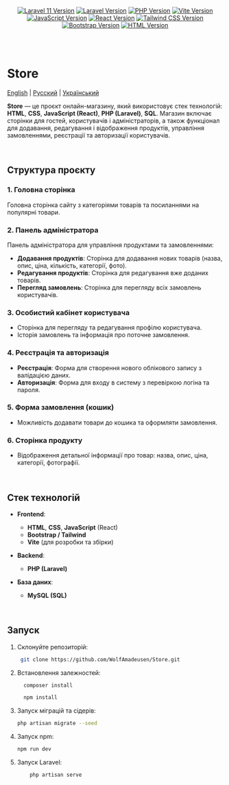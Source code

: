 <p align="center">
  <a href="https://packagist.org/packages/laravel/framework"><img src="https://img.shields.io/badge/laravel-10.0.0-red" alt="Laravel 11 Version"></a>
  <a href="https://packagist.org/packages/laravel/framework"><img src="https://img.shields.io/packagist/v/laravel/framework" alt="Laravel Version"></a>
  <a href="https://www.php.net/"><img src="https://img.shields.io/badge/php-8.3-blue" alt="PHP Version"></a>
  <a href="https://vitejs.dev/"><img src="https://img.shields.io/badge/vite-4.0.4-orange" alt="Vite Version"></a>
  <a href="https://developer.mozilla.org/en-US/docs/Web/JavaScript"><img src="https://img.shields.io/badge/js-ES2024-yellow" alt="JavaScript Version"></a>
  <a href="https://react.dev/"><img src="https://img.shields.io/badge/react-18.2.0-blue" alt="React Version"></a>
  <a href="https://tailwindcss.com/"><img src="https://img.shields.io/badge/tailwindcss-3.3.4-blueviolet" alt="Tailwind CSS Version"></a>
  <a href="https://getbootstrap.com/"><img src="https://img.shields.io/badge/bootstrap-5.3.1-blue" alt="Bootstrap Version"></a>
  <a href="https://developer.mozilla.org/en-US/docs/Web/HTML"><img src="https://img.shields.io/badge/html-5-orange" alt="HTML Version"></a>
</p>

<br/>
<br/>

# Store

[English](README.md) | [Русский](README.ru.md) | [Український](README.ua.md)

<strong>Store</strong> — це проєкт онлайн-магазину, який використовує стек технологій: **HTML**, **CSS**, **JavaScript (React)**, **PHP (Laravel)**, **SQL**. Магазин включає сторінки для гостей, користувачів і адміністраторів, а також функціонал для додавання, редагування і відображення продуктів, управління замовленнями, реєстрації та авторизації користувачів.

<br/>

## Структура проєкту

### 1. Головна сторінка

Головна сторінка сайту з категоріями товарів та посиланнями на популярні товари.

### 2. Панель адміністратора

Панель адміністратора для управління продуктами та замовленнями:

-   **Додавання продуктів**: Сторінка для додавання нових товарів (назва, опис, ціна, кількість, категорії, фото).
-   **Редагування продуктів**: Сторінка для редагування вже доданих товарів.
-   **Перегляд замовлень**: Сторінка для перегляду всіх замовлень користувачів.

### 3. Особистий кабінет користувача

-   Сторінка для перегляду та редагування профілю користувача.
-   Історія замовлень та інформація про поточне замовлення.

### 4. Реєстрація та авторизація

-   **Реєстрація**: Форма для створення нового облікового запису з валідацією даних.
-   **Авторизація**: Форма для входу в систему з перевіркою логіна та пароля.

### 5. Форма замовлення (кошик)

-   Можливість додавати товари до кошика та оформляти замовлення.

### 6. Сторінка продукту

-   Відображення детальної інформації про товар: назва, опис, ціна, категорії, фотографії.

<br/>

## Стек технологій

-   **Frontend**:

    -   **HTML**, **CSS**, **JavaScript** (React)
    -   **Bootstrap / Tailwind**
    -   **Vite** (для розробки та збірки)

-   **Backend**:

    -   **PHP (Laravel)**

-   **База даних**:
    -   **MySQL (SQL)**

<br/>

## Запуск

1. Склонуйте репозиторій:

    ```bash
     git clone https://github.com/WolfAmadeusen/Store.git
    ```

2. Встановлення залежностей:

    ```bash
      composer install
    ```

    ```bash
      npm install
    ```

3. Запуск міграцій та сідерів:

    ```bash
    php artisan migrate --seed
    ```

4. Запуск npm:

    ```bash
    npm run dev
    ```

5. Запуск Laravel:

    ```bash
        php artisan serve
    ```
